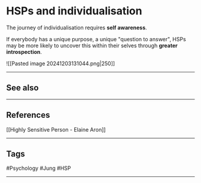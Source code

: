 # HSPs and individualisation

The journey of individualisation requires **self awareness**.

If everybody has a unique purpose, a unique "question to answer", HSPs may be more likely to uncover this within their selves through **greater introspection**.

![[Pasted image 20241203131044.png|250]]

---
## See also

---
## References

[[Highly Sensitive Person - Elaine Aron]]

---
## Tags

#Psychology #Jung #HSP 

---


